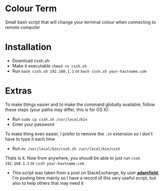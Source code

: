 Colour Term
===========

Small bash script that will change your terminal colour when connecting to remote computer


Installation
============

* Download cssh.sh
* Make it executable `chmod +x cssh.sh`
* Run `bash cssh.sh 192.168.1.1` or `bash cssh.sh your-hastname.com`

Extras
======
To make things easier and to make the command globally available, follow these steps (your paths may differ, this is for OS X):
* Run `sudo cp cssh.sh /usr/local/bin`
* Enter your password

To make thing even easier, I prefer to remove the `.sh` extension so I don't have to type it each time
* Run `mv /usr/local/bin/cssh.sh /usr/local/bin/cssh`

Thats is it. Now from anywhere, you shoudl be able to just run `cssh 192.168.1.1` or `cssh your-hastname.com`


* This script was taken from a post on StackExchange, by user [**adamfield**](http://superuser.com/users/63588/adamfield). I'm posting here mainly so I have a record of this very useful script, but also to help others that may need it
